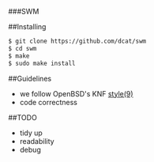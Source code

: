 ###SWM


##Installing
```sh
$ git clone https://github.com/dcat/swm
$ cd swm
$ make
$ sudo make install
```

##Guidelines

- we follow OpenBSD's KNF [style(9)](http://www.openbsd.org/cgi-bin/man.cgi/OpenBSD-5.6/man9/style.9)
- code correctness

##TODO

- tidy up
- readability
- debug

